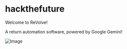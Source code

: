 # hackthefuture

Welcome to ReVolve!

A return automation software, powered by Google Gemini!

![Image](https://github.com/user-attachments/assets/f4b26c0c-a056-4291-8ffb-6809028566a0)
